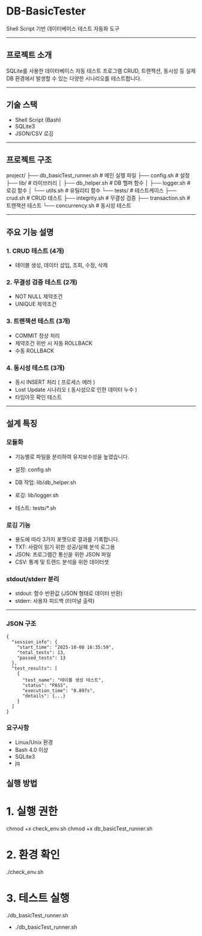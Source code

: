 # DB-BasicTester

Shell Script 기반 데이터베이스 테스트 자동화 도구

---

## 프로젝트 소개

SQLite를 사용한 데이터베이스 자동 테스트 프로그램
CRUD, 트랜잭션, 동시성 등 실제 DB 환경에서 발생할 수 있는 다양한 시나리오를 테스트합니다.

---

## 기술 스택

- Shell Script (Bash)
- SQLite3
- JSON/CSV 로깅

---


## 프로젝트 구조
project/
├── db_basicTest_runner.sh    # 메인 실행 파일
├── config.sh                  # 설정
├── lib/                       # 라이브러리
│   ├── db_helper.sh          # DB 헬퍼 함수
│   ├── logger.sh             # 로깅 함수
│   └── utils.sh              # 유틸리티 함수
└── tests/                     # 테스트케이스
├── crud.sh               # CRUD 테스트
├── integrity.sh          # 무결성 검증
├── transaction.sh        # 트랜잭션 테스트
└── concurrency.sh        # 동시성 테스트

---

## 주요 기능 설명

### 1. CRUD 테스트 (4개)
- 테이블 생성, 데이터 삽입, 조회, 수정, 삭제

### 2. 무결성 검증 테스트 (2개)
- NOT NULL 제약조건
- UNIQUE 제약조건

### 3. 트랜잭션 테스트 (3개)
- COMMIT 정상 처리
- 제약조건 위반 시 자동 ROLLBACK
- 수동 ROLLBACK

### 4. 동시성 테스트 (3개)
- 동시 INSERT 처리 ( 프로세스 에러 )
- Lost Update 시나리오 ( 동시성으로 인한 데이터 누수 )
- 타임아웃 확인 테스트

---

## 설계 특징
### 모듈화
- 기능별로 파일을 분리하여 유지보수성을 높였습니다.

- 설정: config.sh
- DB 작업: lib/db_helper.sh
- 로깅: lib/logger.sh
- 테스트: tests/*.sh

### 로깅 기능
- 용도에 따라 3가지 포맷으로 결과를 기록합니다.
- TXT: 사람이 읽기 위한 성공/실패 분석 로그용
- JSON: 프로그램간 통신을 위한 JSON 파일
- CSV: 통계 및 트렌드 분석을 위한 데이터셋
  
### stdout/stderr 분리
- stdout: 함수 반환값 (JSON 형태로 데이터 반환)
- stderr: 사용자 피드백 (터미널 출력)

---

### JSON 구조
```
{
  "session_info": {
    "start_time": "2025-10-08 16:35:59",
    "total_tests": 13,
    "passed_tests": 13
  },
  "test_results": [
    {
      "test_name": "테이블 생성 테스트",
      "status": "PASS",
      "execution_time": "0.897s",
      "details": {...}
    }
  ]
}
```


### 요구사항
- Linux/Unix 환경
- Bash 4.0 이상
- SQLite3
- jq

## 실행 방법
# 1. 실행 권한
chmod +x check_env.sh
chmod +x db_basicTest_runner.sh

# 2. 환경 확인
./check_env.sh

# 3. 테스트 실행
./db_basicTest_runner.sh

- ./db_basicTest_runner.sh

